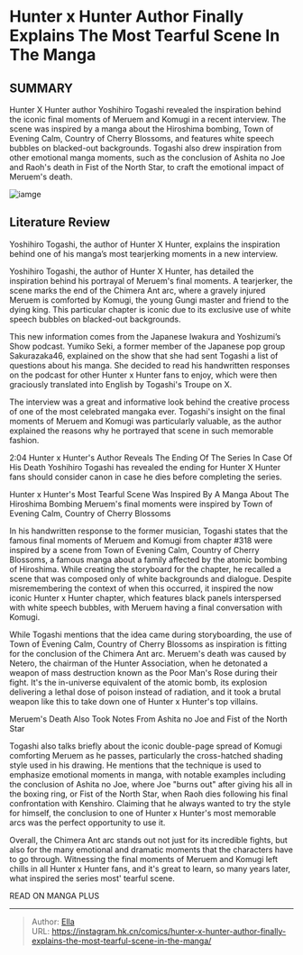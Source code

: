 # Hunter x Hunter Author Finally Explains The Most Tearful Scene In The Manga


## SUMMARY 



  Hunter X Hunter author Yoshihiro Togashi revealed the inspiration behind the iconic final moments of Meruem and Komugi in a recent interview.   The scene was inspired by a manga about the Hiroshima bombing, Town of Evening Calm, Country of Cherry Blossoms, and features white speech bubbles on blacked-out backgrounds.   Togashi also drew inspiration from other emotional manga moments, such as the conclusion of Ashita no Joe and Raoh&#39;s death in Fist of the North Star, to craft the emotional impact of Meruem&#39;s death.  

![iamge](https://static1.srcdn.com/wordpress/wp-content/uploads/2023/12/komugiheader.jpg)

## Literature Review

Yoshihiro Togashi, the author of Hunter X Hunter, explains the inspiration behind one of his manga’s most tearjerking moments in a new interview.




Yoshihiro Togashi, the author of Hunter X Hunter, has detailed the inspiration behind his portrayal of Meruem&#39;s final moments. A tearjerker, the scene marks the end of the Chimera Ant arc, where a gravely injured Meruem is comforted by Komugi, the young Gungi master and friend to the dying king. This particular chapter is iconic due to its exclusive use of white speech bubbles on blacked-out backgrounds.




This new information comes from the Japanese Iwakura and Yoshizumi’s Show podcast. Yumiko Seki, a former member of the Japanese pop group Sakurazaka46, explained on the show that she had sent Togashi a list of questions about his manga. She decided to read his handwritten responses on the podcast for other Hunter x Hunter fans to enjoy, which were then graciously translated into English by Togashi&#39;s Troupe on X.


 

The interview was a great and informative look behind the creative process of one of the most celebrated mangaka ever. Togashi&#39;s insight on the final moments of Meruem and Komugi was particularly valuable, as the author explained the reasons why he portrayed that scene in such memorable fashion.

  2:04                       Hunter x Hunter&#39;s Author Reveals The Ending Of The Series In Case Of His Death   Yoshihiro Togashi has revealed the ending for Hunter X Hunter fans should consider canon in case he dies before completing the series.   





 Hunter x Hunter&#39;s Most Tearful Scene Was Inspired By A Manga About The Hiroshima Bombing 
Meruem&#39;s final moments were inspired by Town of Evening Calm, Country of Cherry Blossoms
          

In his handwritten response to the former musician, Togashi states that the famous final moments of Meruem and Komugi from chapter #318 were inspired by a scene from Town of Evening Calm, Country of Cherry Blossoms, a famous manga about a family affected by the atomic bombing of Hiroshima. While creating the storyboard for the chapter, he recalled a scene that was composed only of white backgrounds and dialogue. Despite misremembering the context of when this occurred, it inspired the now iconic Hunter x Hunter chapter, which features black panels interspersed with white speech bubbles, with Meruem having a final conversation with Komugi.

While Togashi mentions that the idea came during storyboarding, the use of Town of Evening Calm, Country of Cherry Blossoms as inspiration is fitting for the conclusion of the Chimera Ant arc. Meruem&#39;s death was caused by Netero, the chairman of the Hunter Association, when he detonated a weapon of mass destruction known as the Poor Man&#39;s Rose during their fight. It&#39;s the in-universe equivalent of the atomic bomb, its explosion delivering a lethal dose of poison instead of radiation, and it took a brutal weapon like this to take down one of Hunter x Hunter&#39;s top villains.






 Meruem&#39;s Death Also Took Notes From Ashita no Joe and Fist of the North Star 
          

Togashi also talks briefly about the iconic double-page spread of Komugi comforting Meruem as he passes, particularly the cross-hatched shading style used in his drawing. He mentions that the technique is used to emphasize emotional moments in manga, with notable examples including the conclusion of Ashita no Joe, where Joe &#34;burns out&#34; after giving his all in the boxing ring, or Fist of the North Star, when Raoh dies following his final confrontation with Kenshiro. Claiming that he always wanted to try the style for himself, the conclusion to one of Hunter x Hunter&#39;s most memorable arcs was the perfect opportunity to use it.

Overall, the Chimera Ant arc stands out not just for its incredible fights, but also for the many emotional and dramatic moments that the characters have to go through. Witnessing the final moments of Meruem and Komugi left chills in all Hunter x Hunter fans, and it&#39;s great to learn, so many years later, what inspired the series most&#39; tearful scene.




READ ON MANGA PLUS



---

> Author: [Ella](https://instagram.hk.cn/)  
> URL: https://instagram.hk.cn/comics/hunter-x-hunter-author-finally-explains-the-most-tearful-scene-in-the-manga/  

